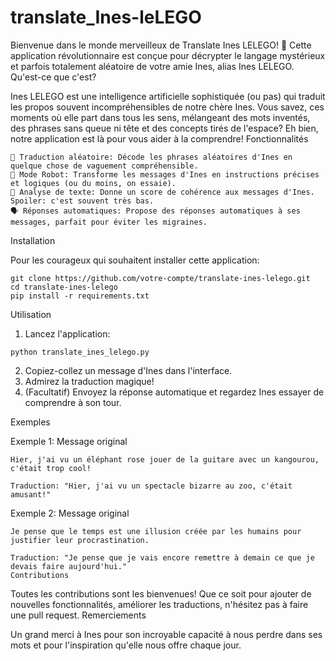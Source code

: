 # translate_Ines-leLEGO

Bienvenue dans le monde merveilleux de Translate Ines LELEGO! 🧩
Cette application révolutionnaire est conçue pour décrypter le langage mystérieux et parfois totalement aléatoire de votre amie Ines, alias Ines LELEGO.
Qu'est-ce que c'est?

Ines LELEGO est une intelligence artificielle sophistiquée (ou pas) qui traduit les propos souvent incompréhensibles de notre chère Ines. Vous savez, ces moments où elle part dans tous les sens, mélangeant des mots inventés, des phrases sans queue ni tête et des concepts tirés de l'espace? Eh bien, notre application est là pour vous aider à la comprendre!
Fonctionnalités

    🎲 Traduction aléatoire: Décode les phrases aléatoires d'Ines en quelque chose de vaguement compréhensible.
    🤖 Mode Robot: Transforme les messages d'Ines en instructions précises et logiques (ou du moins, on essaie).
    🧠 Analyse de texte: Donne un score de cohérence aux messages d'Ines. Spoiler: c'est souvent très bas.
    🗣️ Réponses automatiques: Propose des réponses automatiques à ses messages, parfait pour éviter les migraines.

Installation

Pour les courageux qui souhaitent installer cette application:

```
git clone https://github.com/votre-compte/translate-ines-lelego.git
cd translate-ines-lelego
pip install -r requirements.txt
```
Utilisation

1. Lancez l'application:
```
python translate_ines_lelego.py
```
2. Copiez-collez un message d'Ines dans l'interface.
3. Admirez la traduction magique!
4. (Facultatif) Envoyez la réponse automatique et regardez Ines essayer de comprendre à son tour.

Exemples

Exemple 1: Message original
```
Hier, j'ai vu un éléphant rose jouer de la guitare avec un kangourou, c'était trop cool!

Traduction: "Hier, j'ai vu un spectacle bizarre au zoo, c'était amusant!"
```
Exemple 2: Message original
```
Je pense que le temps est une illusion créée par les humains pour justifier leur procrastination.

Traduction: "Je pense que je vais encore remettre à demain ce que je devais faire aujourd'hui."
Contributions
```
Toutes les contributions sont les bienvenues! Que ce soit pour ajouter de nouvelles fonctionnalités, améliorer les traductions, n'hésitez pas à faire une pull request.
Remerciements

Un grand merci à Ines pour son incroyable capacité à nous perdre dans ses mots et pour l'inspiration qu'elle nous offre chaque jour.
